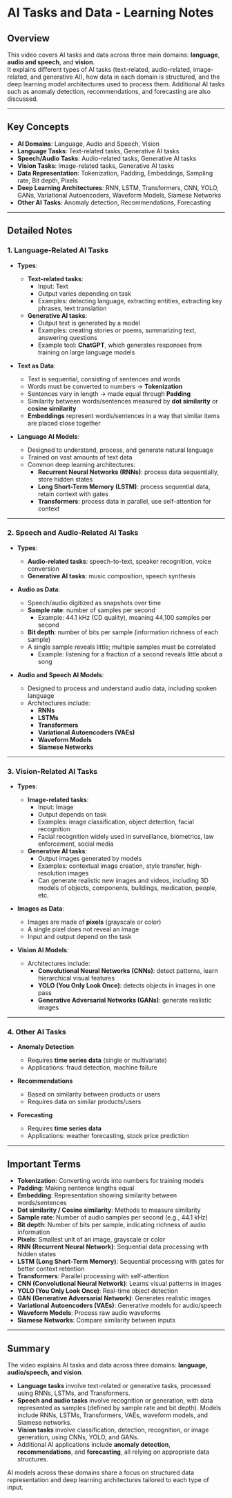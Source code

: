 # AI Tasks and Data - Learning Notes

## Overview
This video covers AI tasks and data across three main domains: **language**, **audio and speech**, and **vision**.  
It explains different types of AI tasks (text-related, audio-related, image-related, and generative AI), how data in each domain is structured, and the deep learning model architectures used to process them. Additional AI tasks such as anomaly detection, recommendations, and forecasting are also discussed.

---

## Key Concepts
- **AI Domains**: Language, Audio and Speech, Vision  
- **Language Tasks**: Text-related tasks, Generative AI tasks  
- **Speech/Audio Tasks**: Audio-related tasks, Generative AI tasks  
- **Vision Tasks**: Image-related tasks, Generative AI tasks  
- **Data Representation**: Tokenization, Padding, Embeddings, Sampling rate, Bit depth, Pixels  
- **Deep Learning Architectures**: RNN, LSTM, Transformers, CNN, YOLO, GANs, Variational Autoencoders, Waveform Models, Siamese Networks  
- **Other AI Tasks**: Anomaly detection, Recommendations, Forecasting  

---

## Detailed Notes  

### 1. Language-Related AI Tasks
- **Types**:
  - **Text-related tasks**:  
    - Input: Text  
    - Output varies depending on task  
    - Examples: detecting language, extracting entities, extracting key phrases, text translation  
  - **Generative AI tasks**:  
    - Output text is generated by a model  
    - Examples: creating stories or poems, summarizing text, answering questions  
    - Example tool: **ChatGPT**, which generates responses from training on large language models  

- **Text as Data**:
  - Text is sequential, consisting of sentences and words
  - Words must be converted to numbers → **Tokenization**  
  - Sentences vary in length → made equal through **Padding**  
  - Similarity between words/sentences measured by **dot similarity** or **cosine similarity**  
  - **Embeddings** represent words/sentences in a way that similar items are placed close together  

- **Language AI Models**:
  - Designed to understand, process, and generate natural language  
  - Trained on vast amounts of text data  
  - Common deep learning architectures:
    - **Recurrent Neural Networks (RNNs)**: process data sequentially, store hidden states  
    - **Long Short-Term Memory (LSTM)**: process sequential data, retain context with gates  
    - **Transformers**: process data in parallel, use self-attention for context  

---

### 2. Speech and Audio-Related AI Tasks
- **Types**:
  - **Audio-related tasks**: speech-to-text, speaker recognition, voice conversion  
  - **Generative AI tasks**: music composition, speech synthesis  

- **Audio as Data**:
  - Speech/audio digitized as snapshots over time  
  - **Sample rate**: number of samples per second  
    - Example: 44.1 kHz (CD quality), meaning 44,100 samples per second  
  - **Bit depth**: number of bits per sample (information richness of each sample)  
  - A single sample reveals little; multiple samples must be correlated  
    - Example: listening for a fraction of a second reveals little about a song  

- **Audio and Speech AI Models**:
  - Designed to process and understand audio data, including spoken language  
  - Architectures include:  
    - **RNNs**  
    - **LSTMs**  
    - **Transformers**  
    - **Variational Autoencoders (VAEs)**  
    - **Waveform Models**  
    - **Siamese Networks**  

---

### 3. Vision-Related AI Tasks
- **Types**:
  - **Image-related tasks**:  
    - Input: Image  
    - Output depends on task  
    - Examples: image classification, object detection, facial recognition  
    - Facial recognition widely used in surveillance, biometrics, law enforcement, social media  
  - **Generative AI tasks**:  
    - Output images generated by models  
    - Examples: contextual image creation, style transfer, high-resolution images  
    - Can generate realistic new images and videos, including 3D models of objects, components, buildings, medication, people, etc.  

- **Images as Data**:
  - Images are made of **pixels** (grayscale or color)  
  - A single pixel does not reveal an image  
  - Input and output depend on the task  

- **Vision AI Models**:
  - Architectures include:  
    - **Convolutional Neural Networks (CNNs)**: detect patterns, learn hierarchical visual features  
    - **YOLO (You Only Look Once)**: detects objects in images in one pass  
    - **Generative Adversarial Networks (GANs)**: generate realistic images  

---

### 4. Other AI Tasks
- **Anomaly Detection**  
  - Requires **time series data** (single or multivariate)  
  - Applications: fraud detection, machine failure  

- **Recommendations**  
  - Based on similarity between products or users  
  - Requires data on similar products/users  

- **Forecasting**  
  - Requires **time series data**  
  - Applications: weather forecasting, stock price prediction  

---

## Important Terms
- **Tokenization**: Converting words into numbers for training models  
- **Padding**: Making sentence lengths equal  
- **Embedding**: Representation showing similarity between words/sentences  
- **Dot similarity / Cosine similarity**: Methods to measure similarity  
- **Sample rate**: Number of audio samples per second (e.g., 44.1 kHz)  
- **Bit depth**: Number of bits per sample, indicating richness of audio information  
- **Pixels**: Smallest unit of an image, grayscale or color  
- **RNN (Recurrent Neural Network)**: Sequential data processing with hidden states  
- **LSTM (Long Short-Term Memory)**: Sequential processing with gates for better context retention  
- **Transformers**: Parallel processing with self-attention  
- **CNN (Convolutional Neural Network)**: Learns visual patterns in images  
- **YOLO (You Only Look Once)**: Real-time object detection  
- **GAN (Generative Adversarial Network)**: Generates realistic images  
- **Variational Autoencoders (VAEs)**: Generative models for audio/speech  
- **Waveform Models**: Process raw audio waveforms  
- **Siamese Networks**: Compare similarity between inputs  

---

## Summary
The video explains AI tasks and data across three domains: **language, audio/speech, and vision**.  
- **Language tasks** involve text-related or generative tasks, processed using RNNs, LSTMs, and Transformers.  
- **Speech and audio tasks** involve recognition or generation, with data represented as samples (defined by sample rate and bit depth). Models include RNNs, LSTMs, Transformers, VAEs, waveform models, and Siamese networks.  
- **Vision tasks** involve classification, detection, recognition, or image generation, using CNNs, YOLO, and GANs.  
- Additional AI applications include **anomaly detection**, **recommendations**, and **forecasting**, all relying on appropriate data structures.  

AI models across these domains share a focus on structured data representation and deep learning architectures tailored to each type of input.

